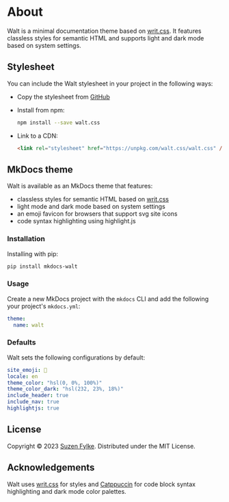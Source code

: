 # About

Walt is a minimal documentation theme based on [writ.css](https://writ.cmcenroe.me).
It features classless styles for semantic HTML and supports light and dark mode
based on system settings.

## Stylesheet

You can include the Walt stylesheet in your project in the following ways:

- Copy the stylesheet from [GitHub](https://github.com/codesue/walt/blob/main/walt.css)

- Install from npm:

    ```sh
    npm install --save walt.css
    ```

- Link to a CDN:

    ```html
    <link rel="stylesheet" href="https://unpkg.com/walt.css/walt.css" />
    ```

## MkDocs theme

Walt is available as an MkDocs theme that features:

- classless styles for semantic HTML based on [writ.css](https://writ.cmcenroe.me)
- light mode and dark mode based on system settings
- an emoji favicon for browsers that support svg site icons
- code syntax highlighting using highlight.js

### Installation

Installing with pip:

```sh
pip install mkdocs-walt
```

### Usage

Create a new MkDocs project with the `mkdocs` CLI and add the following your
project's `mkdocs.yml`:

```yaml
theme:
  name: walt
```

### Defaults

Walt sets the following configurations by default:

```yaml
site_emoji: 🍃
locale: en
theme_color: "hsl(0, 0%, 100%)"
theme_color_dark: "hsl(232, 23%, 18%)"
include_header: true
include_nav: true
highlightjs: true
```

## License

Copyright &copy; 2023 [Suzen Fylke](https://suzenfylke.com). Distributed under the MIT License.

## Acknowledgements

Walt uses [writ.css](https://github.com/programble/writ/tree/master) for styles
and [Catppuccin](https://github.com/catppuccin/catppuccin) for code block syntax
highlighting and dark mode color palettes.
